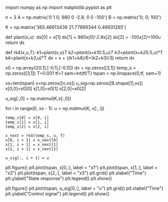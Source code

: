 import numpy as np
import matplotlib.pyplot as plt

n = 3
A = np.matrix('0 1 0; 980 0 -2.8; 0 0 -100')
B = np.matrix('0; 0; 100')

K = np.matrix('365.46613439  21.77699344   0.49931265')

def plant(x,u):
    dx[0] = x[1]
    dx[1] = 980*x[0]-2.8*x[2]
    dx[2] = -100*x[2]+100*u
    return dx

def rk4(x,u,T):
    k1=plant(x,u)*T
    k2=plant(x+k1*0.5,u)*T
    k3=plant(x+k2*0.5,u)*T
    k4=plant(x+k3,u)*T
    dx = x + ((k1+k4)/6+(k2+k3)/3)
    return dx

x0 = np.array([[0.1],[-0.1],[-0.1]])
dx = np.zeros([3,1])
temp_s = np.zeros([3,1])
T=0.001
tf=1
sam=int(tf/T)
tspan = np.linspace(0,tf, sam+1)

xs=len(tspan)
x=np.zeros([n,xs])
u_sig=np.zeros([B.shape[1],xs])
x[0,0]=x0[0]
x[1,0]=x0[1]
x[2,0]=x0[2]

u_sig[:,0] = np.matmul(K,x[:,0])

for i in range(0, xs - 1):
    u = np.matmul(K, x[:, i])

    temp_s[0] = x[0, i]
    temp_s[1] = x[1, i]
    temp_s[2] = x[2, i]

    x_next = rk4(temp_s, u, T)
    x[0, i + 1] = x_next[0]
    x[1, i + 1] = x_next[1]
    x[2, i + 1] = x_next[2]

    u_sig[:, i + 1] = u

plt.figure()
plt.plot(tspan, x[0,:], label = "x1")
plt.plot(tspan, x[1,:], label = "x2")
plt.plot(tspan, x[2,:], label = "x3")
plt.grid()
plt.xlabel("Time")
plt.ylabel("State response")
plt.legend()
plt.show()

plt.figure()
plt.plot(tspan, u_sig[0,:], label = "u")
plt.grid()
plt.xlabel("Time")
plt.ylabel("Control signal")
plt.legend()
plt.show()
